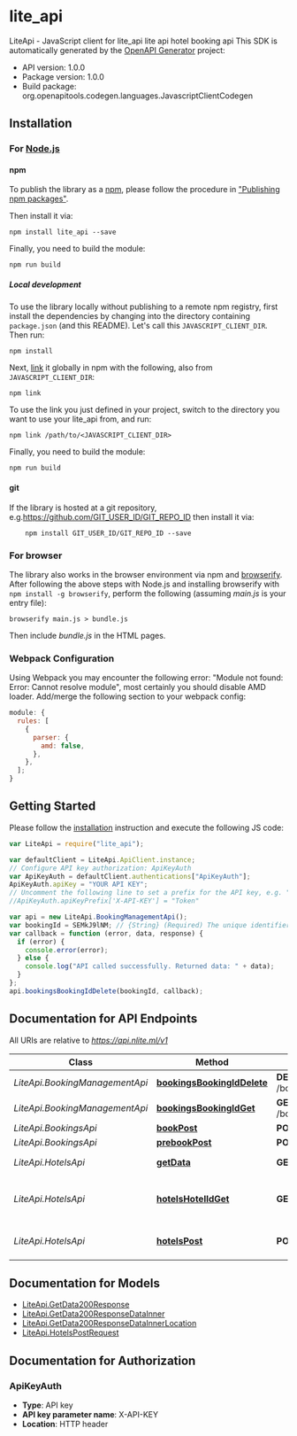 # lite_api

LiteApi - JavaScript client for lite_api
lite api hotel booking api
This SDK is automatically generated by the [OpenAPI Generator](https://openapi-generator.tech) project:

- API version: 1.0.0
- Package version: 1.0.0
- Build package: org.openapitools.codegen.languages.JavascriptClientCodegen

## Installation

### For [Node.js](https://nodejs.org/)

#### npm

To publish the library as a [npm](https://www.npmjs.com/), please follow the procedure in ["Publishing npm packages"](https://docs.npmjs.com/getting-started/publishing-npm-packages).

Then install it via:

```shell
npm install lite_api --save
```

Finally, you need to build the module:

```shell
npm run build
```

##### Local development

To use the library locally without publishing to a remote npm registry, first install the dependencies by changing into the directory containing `package.json` (and this README). Let's call this `JAVASCRIPT_CLIENT_DIR`. Then run:

```shell
npm install
```

Next, [link](https://docs.npmjs.com/cli/link) it globally in npm with the following, also from `JAVASCRIPT_CLIENT_DIR`:

```shell
npm link
```

To use the link you just defined in your project, switch to the directory you want to use your lite_api from, and run:

```shell
npm link /path/to/<JAVASCRIPT_CLIENT_DIR>
```

Finally, you need to build the module:

```shell
npm run build
```

#### git

If the library is hosted at a git repository, e.g.https://github.com/GIT_USER_ID/GIT_REPO_ID
then install it via:

```shell
    npm install GIT_USER_ID/GIT_REPO_ID --save
```

### For browser

The library also works in the browser environment via npm and [browserify](http://browserify.org/). After following
the above steps with Node.js and installing browserify with `npm install -g browserify`,
perform the following (assuming _main.js_ is your entry file):

```shell
browserify main.js > bundle.js
```

Then include _bundle.js_ in the HTML pages.

### Webpack Configuration

Using Webpack you may encounter the following error: "Module not found: Error:
Cannot resolve module", most certainly you should disable AMD loader. Add/merge
the following section to your webpack config:

```javascript
module: {
  rules: [
    {
      parser: {
        amd: false,
      },
    },
  ];
}
```

## Getting Started

Please follow the [installation](#installation) instruction and execute the following JS code:

```javascript
var LiteApi = require("lite_api");

var defaultClient = LiteApi.ApiClient.instance;
// Configure API key authorization: ApiKeyAuth
var ApiKeyAuth = defaultClient.authentications["ApiKeyAuth"];
ApiKeyAuth.apiKey = "YOUR API KEY";
// Uncomment the following line to set a prefix for the API key, e.g. "Token" (defaults to null)
//ApiKeyAuth.apiKeyPrefix['X-API-KEY'] = "Token"

var api = new LiteApi.BookingManagementApi();
var bookingId = SEMkJ9lNM; // {String} (Required) The unique identifier of the booking you would like to update.
var callback = function (error, data, response) {
  if (error) {
    console.error(error);
  } else {
    console.log("API called successfully. Returned data: " + data);
  }
};
api.bookingsBookingIdDelete(bookingId, callback);
```

## Documentation for API Endpoints

All URIs are relative to _https://api.nlite.ml/v1_

| Class                          | Method                                                                              | HTTP request                     | Description                                      |
| ------------------------------ | ----------------------------------------------------------------------------------- | -------------------------------- | ------------------------------------------------ |
| _LiteApi.BookingManagementApi_ | [**bookingsBookingIdDelete**](docs/BookingManagementApi.md#bookingsBookingIdDelete) | **DELETE** /bookings/{bookingId} | Cancel booking                                   |
| _LiteApi.BookingManagementApi_ | [**bookingsBookingIdGet**](docs/BookingManagementApi.md#bookingsBookingIdGet)       | **GET** /bookings/{bookingId}    | Retrieve booking                                 |
| _LiteApi.BookingsApi_          | [**bookPost**](docs/BookingsApi.md#bookPost)                                        | **POST** /book                   | Book                                             |
| _LiteApi.BookingsApi_          | [**prebookPost**](docs/BookingsApi.md#prebookPost)                                  | **POST** /prebook                | Prebook                                          |
| _LiteApi.HotelsApi_            | [**getData**](docs/HotelsApi.md#getData)                                            | **GET** /data                    | Search by Destination/Hotel                      |
| _LiteApi.HotelsApi_            | [**hotelsHotelIdGet**](docs/HotelsApi.md#hotelsHotelIdGet)                          | **GET** /hotels/{hotelId}        | Get Room Availability &amp; Rates for a Hotel ID |
| _LiteApi.HotelsApi_            | [**hotelsPost**](docs/HotelsApi.md#hotelsPost)                                      | **POST** /hotels                 | Get Minimum Price for Available Hotels           |

## Documentation for Models

- [LiteApi.GetData200Response](docs/GetData200Response.md)
- [LiteApi.GetData200ResponseDataInner](docs/GetData200ResponseDataInner.md)
- [LiteApi.GetData200ResponseDataInnerLocation](docs/GetData200ResponseDataInnerLocation.md)
- [LiteApi.HotelsPostRequest](docs/HotelsPostRequest.md)

## Documentation for Authorization

### ApiKeyAuth

- **Type**: API key
- **API key parameter name**: X-API-KEY
- **Location**: HTTP header

